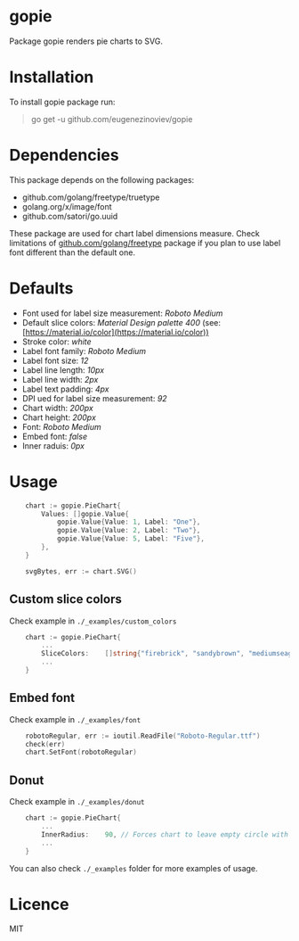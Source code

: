 # gopie
Package gopie renders pie charts to SVG.
# Installation
To install gopie package run:
> go get -u github.com/eugenezinoviev/gopie
# Dependencies
This package depends on the following packages:
- github.com/golang/freetype/truetype
- golang.org/x/image/font
- github.com/satori/go.uuid

These package are used for chart label dimensions measure. Check limitations of [github.com/golang/freetype](https://github.com/golang/freetype) package if you plan to use label font different than the default one.
# Defaults
- Font used for label size measurement: *Roboto Medium*
- Default slice colors: *Material Design palette 400* (see: [https://material.io/color](https://material.io/color))
- Stroke color: *white*
- Label font family: *Roboto Medium*
- Label font size: *12*
- Label line length: *10px*
- Label line width: *2px*
- Label text padding: *4px*
- DPI ued for label size measurement: *92*
- Chart width: *200px*
- Chart height: *200px*
- Font: *Roboto Medium*
- Embed font: *false*
- Inner raduis: *0px*
# Usage
``` go
	chart := gopie.PieChart{
		Values: []gopie.Value{
			gopie.Value{Value: 1, Label: "One"},
			gopie.Value{Value: 2, Label: "Two"},
			gopie.Value{Value: 5, Label: "Five"},
		},
	}

	svgBytes, err := chart.SVG()
```
## Custom slice colors
Check example in `./_examples/custom_colors`
``` go
	chart := gopie.PieChart{
		...
		SliceColors:    []string{"firebrick", "sandybrown", "mediumseagreen", "deepskyblue"},
		...
	}
```
## Embed font
Check example in `./_examples/font`
``` go
	robotoRegular, err := ioutil.ReadFile("Roboto-Regular.ttf")
	check(err)
	chart.SetFont(robotoRegular)
```
## Donut
Check example in `./_examples/donut`
``` go
	chart := gopie.PieChart{
		...
		InnerRadius:    90, // Forces chart to leave empty circle with 90px radius at center
		...
	}
```
You can also check `./_examples` folder for more examples of usage.
# Licence
MIT